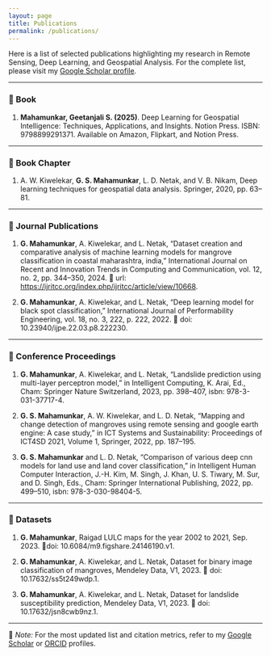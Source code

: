 ```yaml
---
layout: page
title: Publications
permalink: /publications/
---
```


Here is a list of selected publications highlighting my research in Remote Sensing, Deep Learning, and Geospatial Analysis. For the complete list, please visit my [Google Scholar profile](https://scholar.google.com/citations?user=I8fsgUAAAAAJ&hl=en).

---

### 🔬 Book

1. **Mahamunkar, Geetanjali S. (2025)**. Deep Learning for Geospatial Intelligence: Techniques, Applications, and Insights. Notion Press. ISBN: 9798899291371.
Available on Amazon, Flipkart, and Notion Press.

---

### 🔬 Book Chapter

1. A. W. Kiwelekar, **G. S. Mahamunkar**, L. D. Netak, and V. B. Nikam, Deep learning techniques for
geospatial data analysis. Springer, 2020, pp. 63–81.

---

### 🔬 Journal Publications

1. **G. Mahamunkar**, A. Kiwelekar, and L. Netak, “Dataset creation and comparative analysis of machine
learning models for mangrove classification in coastal maharashtra, india,” International Journal on
Recent and Innovation Trends in Computing and Communication, vol. 12, no. 2, pp. 344–350, 2024.  url:
https://ijritcc.org/index.php/ijritcc/article/view/10668.

2. **G. Mahamunkar**, A. Kiwelekar, and L. Netak, “Deep learning model for black spot classification,”
International Journal of Performability Engineering, vol. 18, no. 3, 222, p. 222, 2022.  doi:
10.23940/ijpe.22.03.p8.222230.

---

### 📘 Conference Proceedings

1. **G. Mahamunkar**, A. Kiwelekar, and L. Netak, “Landslide prediction using multi-layer perceptron
model,” in Intelligent Computing, K. Arai, Ed., Cham: Springer Nature Switzerland, 2023, pp. 398–407,
isbn: 978-3-031-37717-4.

2. **G. S. Mahamunkar**, A. W. Kiwelekar, and L. D. Netak, “Mapping and change detection of mangroves
using remote sensing and google earth engine: A case study,” in ICT Systems and Sustainability:
Proceedings of ICT4SD 2021, Volume 1, Springer, 2022, pp. 187–195.

3. **G. S. Mahamunkar** and L. D. Netak, “Comparison of various deep cnn models for land use and land
cover classification,” in Intelligent Human Computer Interaction, J.-H. Kim, M. Singh, J. Khan,
U. S. Tiwary, M. Sur, and D. Singh, Eds., Cham: Springer International Publishing, 2022, pp. 499–510,
isbn: 978-3-030-98404-5.

---

### 📘 Datasets
1. **G. Mahamunkar**, Raigad LULC maps for the year 2002 to 2021, Sep. 2023. doi:
10.6084/m9.figshare.24146190.v1.
   
2. **G. Mahamunkar**, A. Kiwelekar, and L. Netak, Dataset for binary image classification of mangroves,
Mendeley Data, V1, 2023.  doi: 10.17632/ss5t249wdp.1.

3. **G. Mahamunkar**, A. Kiwelekar, and L. Netak, Dataset for landslide susceptibility prediction, Mendeley
Data, V1, 2023.  doi: 10.17632/jsn8cwb9nz.1.

---

📌 *Note:* For the most updated list and citation metrics, refer to my [Google Scholar](https://scholar.google.com/citations?user=I8fsgUAAAAAJ&hl=en) or [ORCID](https://orcid.org/0000-0002-8043-097X) profiles.
